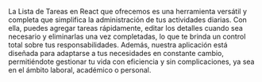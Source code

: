 La Lista de Tareas en React que ofrecemos es una herramienta versátil y completa que simplifica la administración de tus actividades diarias. Con ella, puedes agregar tareas rápidamente, editar los detalles cuando sea necesario y eliminarlas una vez completadas, lo que te brinda un control total sobre tus responsabilidades. Además, nuestra aplicación está diseñada para adaptarse a tus necesidades en constante cambio, permitiéndote gestionar tu vida con eficiencia y sin complicaciones, ya sea en el ámbito laboral, académico o personal.